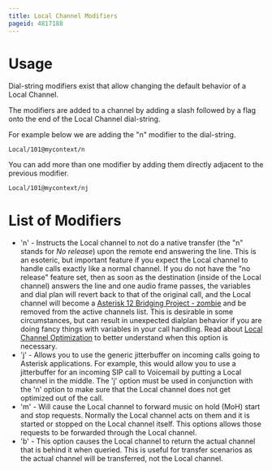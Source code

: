 ```yaml
---
title: Local Channel Modifiers
pageid: 4817188
---
```


Usage
=====

Dial-string modifiers exist that allow changing the default behavior of a Local Channel.

The modifiers are added to a channel by adding a slash followed by a flag onto the end of the Local Channel dial-string.

For example below we are adding the "n" modifier to the dial-string.

```
Local/101@mycontext/n

```

You can add more than one modifier by adding them directly adjacent to the previous modifier.

```
Local/101@mycontext/nj

```

List of Modifiers
=================

* 'n' - Instructs the Local channel to not do a native transfer (the "n" stands for *No release*) upon the remote end answering the line. This is an esoteric, but important feature if you expect the Local channel to handle calls exactly like a normal channel. If you do not have the "no release" feature set, then as soon as the destination (inside of the Local channel) answers the line and one audio frame passes, the variables and dial plan will revert back to that of the original call, and the Local channel will become a [Asterisk 12 Bridging Project - zombie](Asterisk_12_Masquerades) and be removed from the active channels list. This is desirable in some circumstances, but can result in unexpected dialplan behavior if you are doing fancy things with variables in your call handling. Read about [Local Channel Optimization](/Local-Channel-Optimization) to better understand when this option is necessary.
* 'j' - Allows you to use the generic jitterbuffer on incoming calls going to Asterisk applications. For example, this would allow you to use a jitterbuffer for an incoming SIP call to Voicemail by putting a Local channel in the middle. The 'j' option must be used in conjunction with the 'n' option to make sure that the Local channel does not get optimized out of the call.
* 'm' - Will cause the Local channel to forward music on hold (MoH) start and stop requests. Normally the Local channel acts on them and it is started or stopped on the Local channel itself. This options allows those requests to be forwarded through the Local channel.
* 'b' - This option causes the Local channel to return the actual channel that is behind it when queried. This is useful for transfer scenarios as the actual channel will be transferred, not the Local channel.
